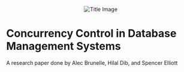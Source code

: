 <p align="center">
  <img src="http://fard-solutions.com/wp-content/uploads/2016/05/concurrency.png" alt="Title Image"/>
</p>

# Concurrency Control in Database Management Systems

A research paper done by Alec Brunelle, Hilal Dib, and Spencer Elliott
